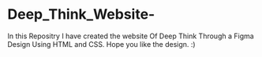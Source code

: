 # Deep_Think_Website-
In this Repositry I have created the website Of Deep Think Through a Figma Design Using HTML and CSS.
Hope you like the design. :)
